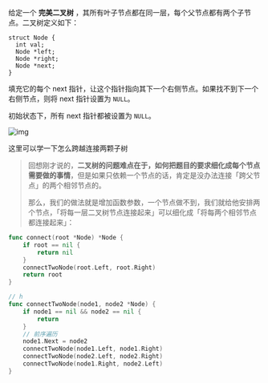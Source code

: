 给定一个 **完美二叉树** ，其所有叶子节点都在同一层，每个父节点都有两个子节点。二叉树定义如下：

```
struct Node {
  int val;
  Node *left;
  Node *right;
  Node *next;
}
```

填充它的每个 next 指针，让这个指针指向其下一个右侧节点。如果找不到下一个右侧节点，则将 next 指针设置为 `NULL`。

初始状态下，所有 next 指针都被设置为 `NULL`。

![img](https://assets.leetcode.com/uploads/2019/02/14/116_sample.png)

这里可以学一下怎么跨越连接两颗子树

> 回想刚才说的，**二叉树的问题难点在于，如何把题目的要求细化成每个节点需要做的事情**，但是如果只依赖一个节点的话，肯定是没办法连接「跨父节点」的两个相邻节点的。
>
> 那么，我们的做法就是增加函数参数，一个节点做不到，我们就给他安排两个节点，「将每一层二叉树节点连接起来」可以细化成「将每两个相邻节点都连接起来」：

```go
func connect(root *Node) *Node {
	if root == nil {
		return nil
	}
	connectTwoNode(root.Left, root.Right)
	return root
}

// h
func connectTwoNode(node1, node2 *Node) {
	if node1 == nil && node2 == nil {
		return
	}
	// 前序遍历
	node1.Next = node2
	connectTwoNode(node1.Left, node1.Right)
	connectTwoNode(node2.Left, node2.Right)
	connectTwoNode(node1.Right, node2.Left)
}
```

